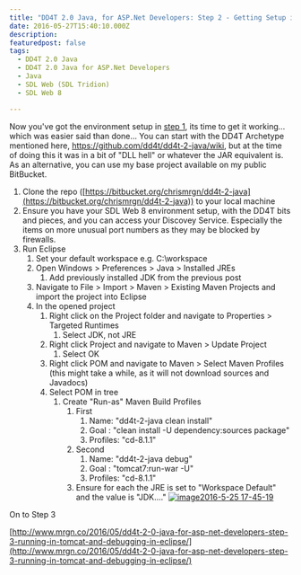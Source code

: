```yaml
---
title: "DD4T 2.0 Java, for ASP.Net Developers: Step 2 - Getting Setup in Eclipse"
date: 2016-05-27T15:40:10.000Z
description: 
featuredpost: false
tags: 
  - DD4T 2.0 Java
  - DD4T 2.0 Java for ASP.Net Developers
  - Java
  - SDL Web (SDL Tridion)
  - SDL Web 8

---
```


Now you've got the environment setup in [step 1](http://www.mrgn.co/2016/05/dd4t-2-0-java-for-asp-net-developers/), its time to get it working... which was easier said than done... You can start with the DD4T Archetype mentioned here, https://github.com/dd4t/dd4t-2-java/wiki, but at the time of doing this it was in a bit of "DLL hell" or whatever the JAR equivalent is. As an alternative, you can use my base project available on my public BitBucket.

1. Clone the repo ([https://bitbucket.org/chrismrgn/dd4t-2-java](https://bitbucket.org/chrismrgn/dd4t-2-java)) to your local machine
2. Ensure you have your SDL Web 8 environment setup, with the DD4T bits and pieces, and you can access your Discovey Service. Especially the items on more unusual port numbers as they may be blocked by firewalls.
3. Run Eclipse
    1. Set your default workspace e.g. C:\\workspace
    2. Open Windows > Preferences > Java > Installed JREs
        1. Add previously installed JDK from the previous post
    3. Navigate to File > Import > Maven > Existing Maven Projects and import the project into Eclipse
    4. In the opened project
        1. Right click on the Project folder and navigate to Properties > Targeted Runtimes
            1. Select JDK, not JRE
        2. Right click Project and navigate to Maven > Update Project
            1. Select OK
        3. Right click POM and navigate to Maven > Select Maven Profiles (this might take a while, as it will not download sources and Javadocs)
        4. Select POM in tree
            1. Create "Run-as" Maven Build Profiles
                1. First
                    1. Name: "dd4t-2-java clean install"
                    2. Goal : "clean install -U dependency:sources package"
                    3. Profiles: "cd-8.1.1"
                2. Second
                    1. Name: "dd4t-2-java debug"
                    2. Goal : "tomcat7:run-war -U"
                    3. Profiles: "cd-8.1.1"
                3. Ensure for each the JRE is set to "Workspace Default" and the value is "JDK...." [![image2016-5-25 17-45-19](http://67.205.159.130/wp-content/uploads/2016/05/image2016-5-25-17-45-19-1.png)](http://www.mrgn.co/2016/05/dd4t-2-0-java-for-asp-net-developers-step-2-getting-something-building-and-debug-able/image2016-5-25-17-45-19-2/)

On to Step 3

[http://www.mrgn.co/2016/05/dd4t-2-0-java-for-asp-net-developers-step-3-running-in-tomcat-and-debugging-in-eclipse/](http://www.mrgn.co/2016/05/dd4t-2-0-java-for-asp-net-developers-step-3-running-in-tomcat-and-debugging-in-eclipse/)
